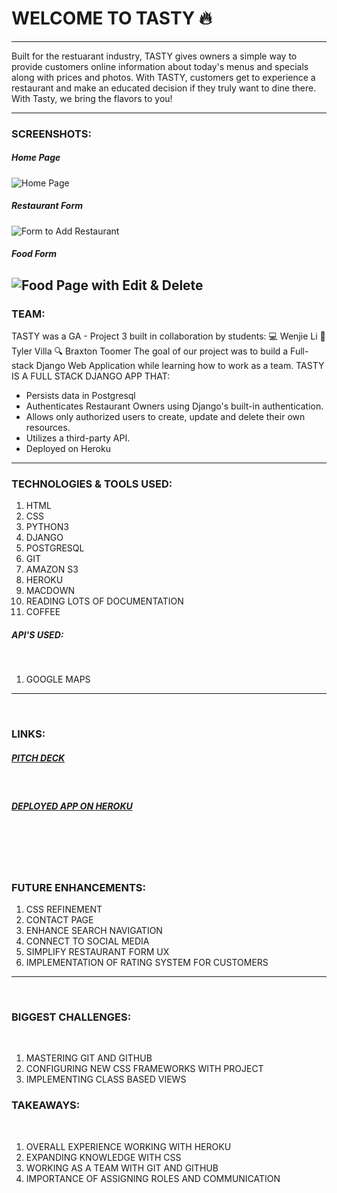 # WELCOME TO TASTY 🔥

---

Built for the restuarant industry, TASTY gives owners a simple way to provide customers online information about today's menus and specials along with prices and photos.
With TASTY, customers get to experience a restaurant and make an educated decision if they truly want to dine there.
With Tasty, we bring the flavors to you!

---

### SCREENSHOTS:

##### Home Page

![Home Page](https://i.imgur.com/uWiSupf.png)

##### Restaurant Form

![Form to Add Restaurant](https://i.imgur.com/VtGyLa3.png)

##### Food Form

## ![Food Page with Edit & Delete](https://i.imgur.com/3pp6l4x.png)

### TEAM:

TASTY was a GA - Project 3 built in collaboration by students:
💻 Wenjie Li
🎨 Tyler Villa
🔍 Braxton Toomer
The goal of our project was to build a Full-stack Django Web Application while learning how to work as a team.
TASTY IS A FULL STACK DJANGO APP THAT:

- Persists data in Postgresql
- Authenticates Restaurant Owners using Django's built-in authentication.
- Allows only authorized users to create, update and delete their own resources.
- Utilizes a third-party API.
- Deployed on Heroku

---

### TECHNOLOGIES & TOOLS USED:

1. HTML
2. CSS
3. PYTHON3
4. DJANGO
5. POSTGRESQL
6. GIT
7. AMAZON S3
8. HEROKU
9. MACDOWN
10. READING LOTS OF DOCUMENTATION
11. COFFEE
    ​

##### API'S USED:

​

1. GOOGLE MAPS
   ​

---

​

### LINKS:

##### [PITCH DECK](https://create.piktochart.com/output/40798764-tasty)

​

##### [DEPLOYED APP ON HEROKU](http://menunav.herokuapp.com/)

## ​

​

### FUTURE ENHANCEMENTS:

1. CSS REFINEMENT
2. CONTACT PAGE
3. ENHANCE SEARCH NAVIGATION
4. CONNECT TO SOCIAL MEDIA
5. SIMPLIFY RESTAURANT FORM UX
6. IMPLEMENTATION OF RATING SYSTEM FOR CUSTOMERS
   ​

---

​

### BIGGEST CHALLENGES:

​

1. MASTERING GIT AND GITHUB
2. CONFIGURING NEW CSS FRAMEWORKS WITH PROJECT
3. IMPLEMENTING CLASS BASED VIEWS
   ​

### TAKEAWAYS:

​

1. OVERALL EXPERIENCE WORKING WITH HEROKU
2. EXPANDING KNOWLEDGE WITH CSS
3. WORKING AS A TEAM WITH GIT AND GITHUB
4. IMPORTANCE OF ASSIGNING ROLES AND COMMUNICATION
